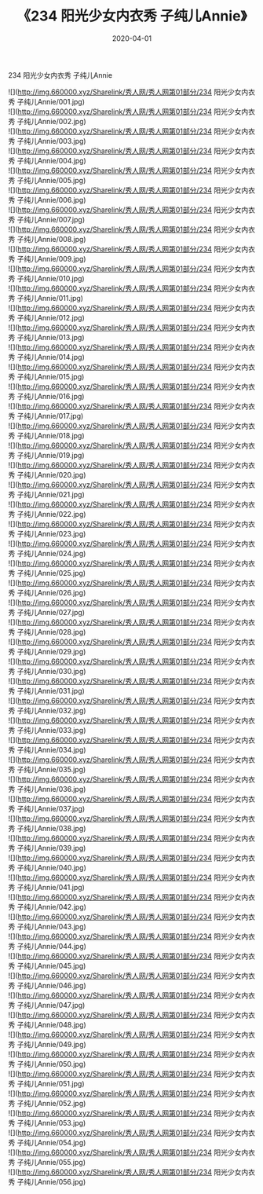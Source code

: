 ﻿---
layout: post
title:  《234 阳光少女内衣秀 子纯儿Annie》
date:   2020-04-01
img: http://img.660000.xyz/Sharelink/秀人网/秀人网第01部分/234 阳光少女内衣秀 子纯儿Annie/000.jpg
categories: [美女, 清纯, 唯美]
---

234 阳光少女内衣秀 子纯儿Annie

  ![](http://img.660000.xyz/Sharelink/秀人网/秀人网第01部分/234 阳光少女内衣秀 子纯儿Annie/001.jpg) <br> ![](http://img.660000.xyz/Sharelink/秀人网/秀人网第01部分/234 阳光少女内衣秀 子纯儿Annie/002.jpg) <br> ![](http://img.660000.xyz/Sharelink/秀人网/秀人网第01部分/234 阳光少女内衣秀 子纯儿Annie/003.jpg) <br> ![](http://img.660000.xyz/Sharelink/秀人网/秀人网第01部分/234 阳光少女内衣秀 子纯儿Annie/004.jpg) <br> ![](http://img.660000.xyz/Sharelink/秀人网/秀人网第01部分/234 阳光少女内衣秀 子纯儿Annie/005.jpg) <br> ![](http://img.660000.xyz/Sharelink/秀人网/秀人网第01部分/234 阳光少女内衣秀 子纯儿Annie/006.jpg) <br> ![](http://img.660000.xyz/Sharelink/秀人网/秀人网第01部分/234 阳光少女内衣秀 子纯儿Annie/007.jpg) <br> ![](http://img.660000.xyz/Sharelink/秀人网/秀人网第01部分/234 阳光少女内衣秀 子纯儿Annie/008.jpg) <br> ![](http://img.660000.xyz/Sharelink/秀人网/秀人网第01部分/234 阳光少女内衣秀 子纯儿Annie/009.jpg) <br> ![](http://img.660000.xyz/Sharelink/秀人网/秀人网第01部分/234 阳光少女内衣秀 子纯儿Annie/010.jpg) <br> ![](http://img.660000.xyz/Sharelink/秀人网/秀人网第01部分/234 阳光少女内衣秀 子纯儿Annie/011.jpg) <br> ![](http://img.660000.xyz/Sharelink/秀人网/秀人网第01部分/234 阳光少女内衣秀 子纯儿Annie/012.jpg) <br> ![](http://img.660000.xyz/Sharelink/秀人网/秀人网第01部分/234 阳光少女内衣秀 子纯儿Annie/013.jpg) <br> ![](http://img.660000.xyz/Sharelink/秀人网/秀人网第01部分/234 阳光少女内衣秀 子纯儿Annie/014.jpg) <br> ![](http://img.660000.xyz/Sharelink/秀人网/秀人网第01部分/234 阳光少女内衣秀 子纯儿Annie/015.jpg) <br> ![](http://img.660000.xyz/Sharelink/秀人网/秀人网第01部分/234 阳光少女内衣秀 子纯儿Annie/016.jpg) <br> ![](http://img.660000.xyz/Sharelink/秀人网/秀人网第01部分/234 阳光少女内衣秀 子纯儿Annie/017.jpg) <br> ![](http://img.660000.xyz/Sharelink/秀人网/秀人网第01部分/234 阳光少女内衣秀 子纯儿Annie/018.jpg) <br> ![](http://img.660000.xyz/Sharelink/秀人网/秀人网第01部分/234 阳光少女内衣秀 子纯儿Annie/019.jpg) <br> ![](http://img.660000.xyz/Sharelink/秀人网/秀人网第01部分/234 阳光少女内衣秀 子纯儿Annie/020.jpg) <br> ![](http://img.660000.xyz/Sharelink/秀人网/秀人网第01部分/234 阳光少女内衣秀 子纯儿Annie/021.jpg) <br> ![](http://img.660000.xyz/Sharelink/秀人网/秀人网第01部分/234 阳光少女内衣秀 子纯儿Annie/022.jpg) <br> ![](http://img.660000.xyz/Sharelink/秀人网/秀人网第01部分/234 阳光少女内衣秀 子纯儿Annie/023.jpg) <br> ![](http://img.660000.xyz/Sharelink/秀人网/秀人网第01部分/234 阳光少女内衣秀 子纯儿Annie/024.jpg) <br> ![](http://img.660000.xyz/Sharelink/秀人网/秀人网第01部分/234 阳光少女内衣秀 子纯儿Annie/025.jpg) <br> ![](http://img.660000.xyz/Sharelink/秀人网/秀人网第01部分/234 阳光少女内衣秀 子纯儿Annie/026.jpg) <br> ![](http://img.660000.xyz/Sharelink/秀人网/秀人网第01部分/234 阳光少女内衣秀 子纯儿Annie/027.jpg) <br> ![](http://img.660000.xyz/Sharelink/秀人网/秀人网第01部分/234 阳光少女内衣秀 子纯儿Annie/028.jpg) <br> ![](http://img.660000.xyz/Sharelink/秀人网/秀人网第01部分/234 阳光少女内衣秀 子纯儿Annie/029.jpg) <br> ![](http://img.660000.xyz/Sharelink/秀人网/秀人网第01部分/234 阳光少女内衣秀 子纯儿Annie/030.jpg) <br> ![](http://img.660000.xyz/Sharelink/秀人网/秀人网第01部分/234 阳光少女内衣秀 子纯儿Annie/031.jpg) <br> ![](http://img.660000.xyz/Sharelink/秀人网/秀人网第01部分/234 阳光少女内衣秀 子纯儿Annie/032.jpg) <br> ![](http://img.660000.xyz/Sharelink/秀人网/秀人网第01部分/234 阳光少女内衣秀 子纯儿Annie/033.jpg) <br> ![](http://img.660000.xyz/Sharelink/秀人网/秀人网第01部分/234 阳光少女内衣秀 子纯儿Annie/034.jpg) <br> ![](http://img.660000.xyz/Sharelink/秀人网/秀人网第01部分/234 阳光少女内衣秀 子纯儿Annie/035.jpg) <br> ![](http://img.660000.xyz/Sharelink/秀人网/秀人网第01部分/234 阳光少女内衣秀 子纯儿Annie/036.jpg) <br> ![](http://img.660000.xyz/Sharelink/秀人网/秀人网第01部分/234 阳光少女内衣秀 子纯儿Annie/037.jpg) <br> ![](http://img.660000.xyz/Sharelink/秀人网/秀人网第01部分/234 阳光少女内衣秀 子纯儿Annie/038.jpg) <br> ![](http://img.660000.xyz/Sharelink/秀人网/秀人网第01部分/234 阳光少女内衣秀 子纯儿Annie/039.jpg) <br> ![](http://img.660000.xyz/Sharelink/秀人网/秀人网第01部分/234 阳光少女内衣秀 子纯儿Annie/040.jpg) <br> ![](http://img.660000.xyz/Sharelink/秀人网/秀人网第01部分/234 阳光少女内衣秀 子纯儿Annie/041.jpg) <br> ![](http://img.660000.xyz/Sharelink/秀人网/秀人网第01部分/234 阳光少女内衣秀 子纯儿Annie/042.jpg) <br> ![](http://img.660000.xyz/Sharelink/秀人网/秀人网第01部分/234 阳光少女内衣秀 子纯儿Annie/043.jpg) <br> ![](http://img.660000.xyz/Sharelink/秀人网/秀人网第01部分/234 阳光少女内衣秀 子纯儿Annie/044.jpg) <br> ![](http://img.660000.xyz/Sharelink/秀人网/秀人网第01部分/234 阳光少女内衣秀 子纯儿Annie/045.jpg) <br> ![](http://img.660000.xyz/Sharelink/秀人网/秀人网第01部分/234 阳光少女内衣秀 子纯儿Annie/046.jpg) <br> ![](http://img.660000.xyz/Sharelink/秀人网/秀人网第01部分/234 阳光少女内衣秀 子纯儿Annie/047.jpg) <br> ![](http://img.660000.xyz/Sharelink/秀人网/秀人网第01部分/234 阳光少女内衣秀 子纯儿Annie/048.jpg) <br> ![](http://img.660000.xyz/Sharelink/秀人网/秀人网第01部分/234 阳光少女内衣秀 子纯儿Annie/049.jpg) <br> ![](http://img.660000.xyz/Sharelink/秀人网/秀人网第01部分/234 阳光少女内衣秀 子纯儿Annie/050.jpg) <br> ![](http://img.660000.xyz/Sharelink/秀人网/秀人网第01部分/234 阳光少女内衣秀 子纯儿Annie/051.jpg) <br> ![](http://img.660000.xyz/Sharelink/秀人网/秀人网第01部分/234 阳光少女内衣秀 子纯儿Annie/052.jpg) <br> ![](http://img.660000.xyz/Sharelink/秀人网/秀人网第01部分/234 阳光少女内衣秀 子纯儿Annie/053.jpg) <br> ![](http://img.660000.xyz/Sharelink/秀人网/秀人网第01部分/234 阳光少女内衣秀 子纯儿Annie/054.jpg) <br> ![](http://img.660000.xyz/Sharelink/秀人网/秀人网第01部分/234 阳光少女内衣秀 子纯儿Annie/055.jpg) <br> ![](http://img.660000.xyz/Sharelink/秀人网/秀人网第01部分/234 阳光少女内衣秀 子纯儿Annie/056.jpg) <br>